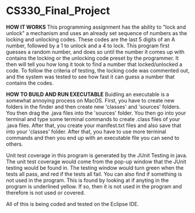 # CS330_Final_Project

**HOW IT WORKS**
This programming assignment has the ability to "lock and unlock" a mechanism and uses an already set sequence of numbers as the locking and unlocking codes. These codes are the last 5 digits of an A number, followed by a 1 to unlock and a 4 to lock. This program first guesses a random number, and does so until the number it comes up with contains the locking or the unlocking code preset by the programmer. It then will tell you how long it took to find a number that locked/unlocked a code. To follow the criteria of testing, the locking code was commented out, and the system was tested to see how fast it can guess a number that contains the codes.

**HOW TO BUILD AND RUN EXECUTABLE**
Buidling an executable is a somewhat annoying process on MacOS. First, you have to create new folders in the finder and then create new 'classes' and 'sources' folders. You then drag the .java files into the 'sources' folder. You then go into your terminal and type some terminal commands to create .class files of your .java files. After that, you create your manifest.txt files and also save that into your 'classes' folder. After that, you have to use more terminal commands and then you end up with an executable file you can send to others.

Unit test coverage in this program is generated by the JUnit Testing in java. The unit test coverage would come from the pop-up window that the JUnit testing would be found in. The testing window would turn green when the tests all pass, and red if the tests all fail. You can also find if something is not used in the program. This is found by looking at if anyting in the program is underlined yellow. If so, then it is not used in the program and therefore is not used or covered. 

All of this is being coded and tested on the Eclipse IDE.

